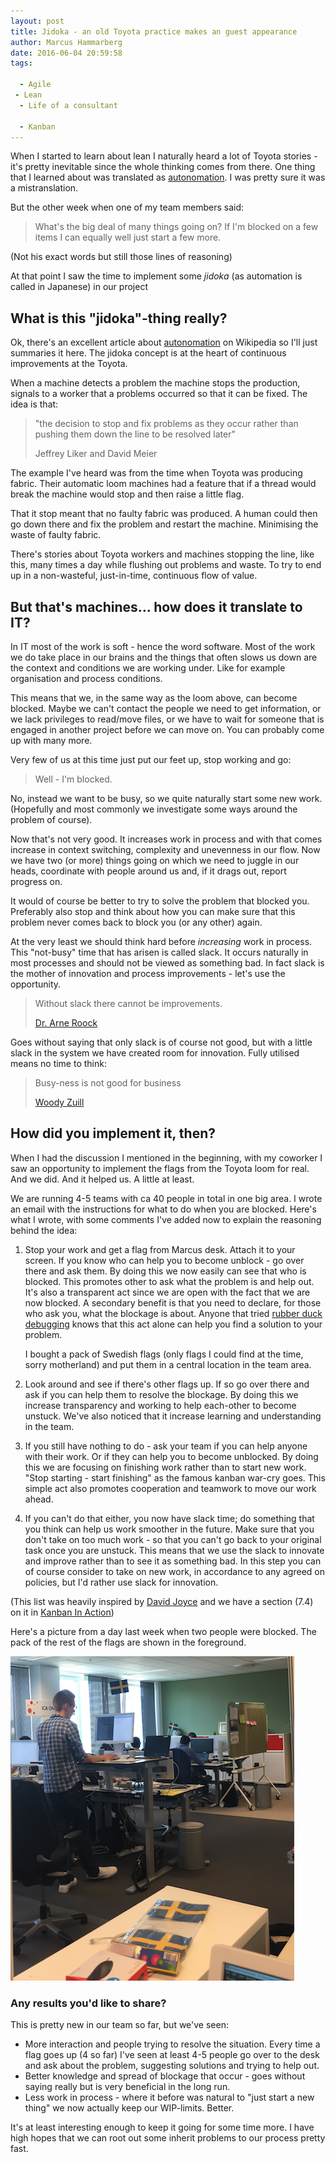 ```yaml
---
layout: post
title: Jidoka - an old Toyota practice makes an guest appearance
author: Marcus Hammarberg
date: 2016-06-04 20:59:58
tags:

  - Agile
 - Lean
  - Life of a consultant

  - Kanban
---
```


When I started to learn about lean I naturally heard a lot of Toyota stories - it's pretty inevitable since the whole thinking comes from there. One thing that I learned about was translated as [autonomation](https://en.wikipedia.org/wiki/Autonomation). I was pretty sure it was a mistranslation.

But the other week when one of my team members said:

> What's the big deal of many things going on? If I'm blocked on a few items I can equally well just start a few more.

(Not his exact words but still those lines of reasoning)

At that point I saw the time to implement some *jidoka* (as automation is called in Japanese) in our project

<!-- excerpt-end -->

## What is this "jidoka"-thing really?

Ok, there's an excellent article about [autonomation](https://en.wikipedia.org/wiki/Autonomation) on Wikipedia so I'll just summaries it here. The jidoka concept is at the heart of continuous improvements at the Toyota.

When a machine detects a problem the machine stops the production, signals to a worker that a problems occurred so that it can be fixed. The idea is that:

> "the decision to stop and fix problems as they occur rather than pushing them down the line to be resolved later"
>
> Jeffrey Liker and David Meier

The example I've heard was from the time when Toyota was producing fabric. Their automatic loom machines had a feature that if a thread would break the machine would stop and then raise a little flag.

That it stop meant that no faulty fabric was produced. A human could then go down there and fix the problem and restart the machine. Minimising the waste of faulty fabric.

There's stories about Toyota workers and machines stopping the line, like this, many times a day while flushing out problems and waste. To try to end up in a non-wasteful, just-in-time, continuous flow of value.

## But that's machines… how does it translate to IT?

In IT most of the work is soft - hence the word software. Most of the work we do take place in our brains and the things that often slows us down are the context and conditions we are working under. Like for example organisation and process conditions.

This means that we, in the same way as the loom above, can become blocked. Maybe we can't contact the people we need to get information, or we lack privileges to read/move files, or we have to wait for someone that is engaged in another project before we can move on. You can probably come up with many more.

Very few of us at this time just put our feet up, stop working and go:

> Well - I'm blocked.

No, instead we want to be busy, so we quite naturally start some new work. (Hopefully and most commonly we investigate some ways around the problem of course).

Now that's not very good. It increases work in process and with that comes increase in context switching, complexity and unevenness in our flow. Now we have two (or more) things going on which we need to juggle in our heads, coordinate with people around us and, if it drags out, report progress on.

It would of course be better to try to solve the problem that blocked you. Preferably also stop and think about how you can make sure that this problem never comes back to block you (or any other) again.

At the very least we should think hard before *increasing* work in process. This "not-busy" time that has arisen is called slack. It occurs naturally in most processes and should not be viewed as something bad. In fact slack is the mother of innovation and process improvements - let's use the opportunity.

> Without slack there cannot be improvements.
>
> [Dr. Arne Roock](http://twitter.com/arneroock)

Goes without saying that only slack is of course not good, but with a little slack in the system we have created room for innovation. Fully utilised means no time to think:

> Busy-ness is not good for business
>
> [Woody Zuill](https://twitter.com/woodyzuill)


## How did you implement it, then?

When I had the discussion I mentioned in the beginning, with my coworker I saw an opportunity to implement the flags from the Toyota loom for real. And we did. And it helped us. A little at least.

We are running 4-5 teams with ca 40 people in total in one big area. I wrote an email with the instructions for what to do when you are blocked. Here's what I wrote, with some comments I've added now to explain the reasoning behind the idea:

1. Stop your work and get a flag from Marcus desk. Attach it to your screen. If you know who can help you to become unblock - go over there and ask them.
   By doing this we now easily can see that who is blocked. This promotes other to ask what the problem is and help out. It's also a transparent act since we are open with the fact that we are now blocked.
   A secondary benefit is that you need to declare, for those who ask you, what the blockage is about. Anyone that tried [rubber duck debugging](http://www.rubberduckdebugging.com/) knows that this act alone can help you find a solution to your problem.

   I bought a pack of Swedish flags (only flags I could find at the time, sorry motherland) and put them in a central location in the team area.

2. Look around and see if there's other flags up. If so go over there and ask if you can help them to resolve the blockage.
   By doing this we increase transparency and working to help each-other to become unstuck. We've also noticed that it increase learning and understanding in the team.

3. If you still have nothing to do - ask your team if you can help anyone with their work. Or if they can help you to become unblocked.
   By doing this we are focusing on finishing work rather than to start new work. "Stop starting - start finishing" as the famous kanban war-cry goes. This simple act also promotes cooperation and teamwork to move our work ahead.

4. If you can't do that either, you now have slack time; do something that you think can help us work smoother in the future. Make sure that you don't take on too much work - so that you can't go back to your original task once you are unstuck.
   This means that we use the slack to innovate and improve rather than to see it as something bad. In this step you can of course consider to take on new work, in accordance to any agreed on policies, but I'd rather use slack for innovation.


(This list was heavily inspired by [David Joyce](https://leanandkanban.wordpress.com/about/) and we have a section (7.4) on it in [Kanban In Action](http://bit.ly/theKanbanBook))

Here's a picture from a day last week when two people were blocked. The pack of the rest of the flags are shown in the foreground.

![Two people blocked](/img/twoJidokaFlagsUp.png)

### Any results you'd like to share?

This is pretty new in our team so far, but we've seen:

* More interaction and people trying to resolve the situation. Every time a flag goes up (4 so far) I've seen at least 4-5 people go over to the desk and ask about the problem, suggesting solutions and trying to help out.
* Better knowledge and spread of blockage that occur - goes without saying really but is very beneficial in the long run.
* Less work in process - where it before was natural to "just start a new thing" we now actually keep our WIP-limits. Better.

It's at least interesting enough to keep it going for some time more. I have high hopes that we can root out some inherit problems to our process pretty fast.